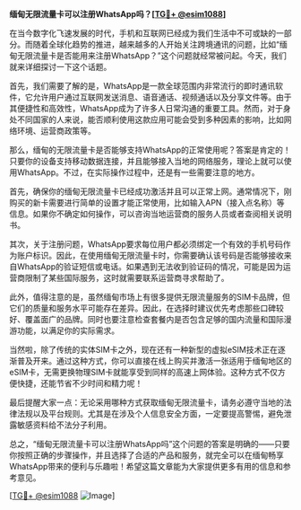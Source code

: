 **缅甸无限流量卡可以注册WhatsApp吗？[[TG💪+ @esim1088](https://t.me/s/esim1088)]**

在当今数字化飞速发展的时代，手机和互联网已经成为我们生活中不可或缺的一部分。而随着全球化趋势的推进，越来越多的人开始关注跨境通讯的问题，比如“缅甸无限流量卡是否能用来注册WhatsApp？”这个问题就经常被问起。今天，我们就来详细探讨一下这个话题。

首先，我们需要了解的是，WhatsApp是一款全球范围内非常流行的即时通讯软件，它允许用户通过互联网发送消息、语音通话、视频通话以及分享文件等。由于其便捷性和高效性，WhatsApp成为了许多人日常沟通的重要工具。然而，对于身处不同国家的人来说，能否顺利使用这款应用可能会受到多种因素的影响，比如网络环境、运营商政策等。

那么，缅甸的无限流量卡是否能够支持WhatsApp的正常使用呢？答案是肯定的！只要你的设备支持移动数据连接，并且能够接入当地的网络服务，理论上就可以使用WhatsApp。不过，在实际操作过程中，还是有一些需要注意的地方。

首先，确保你的缅甸无限流量卡已经成功激活并且可以正常上网。通常情况下，刚购买的新卡需要进行简单的设置才能正常使用，比如输入APN（接入点名称）等信息。如果你不确定如何操作，可以咨询当地运营商的服务人员或者查阅相关说明书。

其次，关于注册问题，WhatsApp要求每位用户都必须绑定一个有效的手机号码作为账户标识。因此，在使用缅甸无限流量卡时，你需要确认该号码是否能够接收来自WhatsApp的验证短信或电话。如果遇到无法收到验证码的情况，可能是因为运营商限制了某些国际服务，这时就需要联系运营商寻求帮助了。

此外，值得注意的是，虽然缅甸市场上有很多提供无限流量服务的SIM卡品牌，但它们的质量和服务水平可能存在差异。因此，在选择时建议优先考虑那些口碑较好、覆盖面广的品牌。同时也要注意检查套餐内是否包含足够的国内流量和国际漫游功能，以满足你的实际需求。

当然啦，除了传统的实体SIM卡之外，现在还有一种新型的虚拟eSIM技术正在逐渐普及开来。通过这种方式，你可以直接在线上购买并激活一张适用于缅甸地区的eSIM卡，无需更换物理SIM卡就能享受到同样的高速上网体验。这种方式不仅方便快捷，还能节省不少时间和精力呢！

最后提醒大家一点：无论采用哪种方式获取缅甸无限流量卡，请务必遵守当地的法律法规以及平台规则。尤其是在涉及个人信息安全方面，一定要提高警惕，避免泄露敏感资料给不法分子利用。

总之，“缅甸无限流量卡可以注册WhatsApp吗”这个问题的答案是明确的——只要你按照正确的步骤操作，并且选择了合适的产品和服务，就完全可以在缅甸畅享WhatsApp带来的便利与乐趣啦！希望这篇文章能为大家提供更多有用的信息和参考意见。

[[TG💪+ @esim1088](https://t.me/s/esim1088) ![Image](https://i.postimg.cc/4NQfJmqS/Snipaste-2025-05-13-00-14-12.png)]